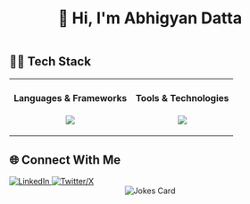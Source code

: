 <!-- Profile Header -->
<h1 align="center">👋 Hi, I'm Abhigyan Datta</h1>
<p align="center">
  <img src="https://readme-typing-svg.demolab.com?font=Fira+Code&duration=3000&pause=1000&color=8839ef&center=true&vCenter=true&multiline=true&width=435&height=60&lines=Full Stack Developer;AI Tinkerer" alt="" />
</p>


## 👨‍💻 Tech Stack

<div align="left">
  <table border="0">
    <tr>
      <td>
        <h4 align="center">Languages & Frameworks</h4>
        <p align="center">
          <img src="https://skillicons.dev/icons?i=python,go,typescript,nodejs,pytorch" />
        </p>
      </td>
      <td>
        <h4 align="center">Tools & Technologies</h4>
        <p align="center">
          <img src="https://skillicons.dev/icons?i=arch,bash,docker,gcp,mongo,postgres" />
        </p>
      </td>
    </tr>
    </table>
</div>


## 🌐 Connect With Me

<div align="left">
<a href="https://www.linkedin.com/in/abhigyan-datta/">
    <img src="https://img.shields.io/badge/LinkedIn-0077B5?style=for-the-badge&logo=linkedin&logoColor=black" alt="LinkedIn"/>
  </a>
  <a href="https://twitter.com/ad_137" target="_blank">
  <img src="https://img.shields.io/badge/Twitter-1DA1F2?style=for-the-badge&logo=x&logoColor=black" alt="Twitter/X"/>
</a>
</div>


<div align="center">
  <img src="https://readme-jokes.vercel.app/api?theme=nightowl" alt="Jokes Card" />
</div>
